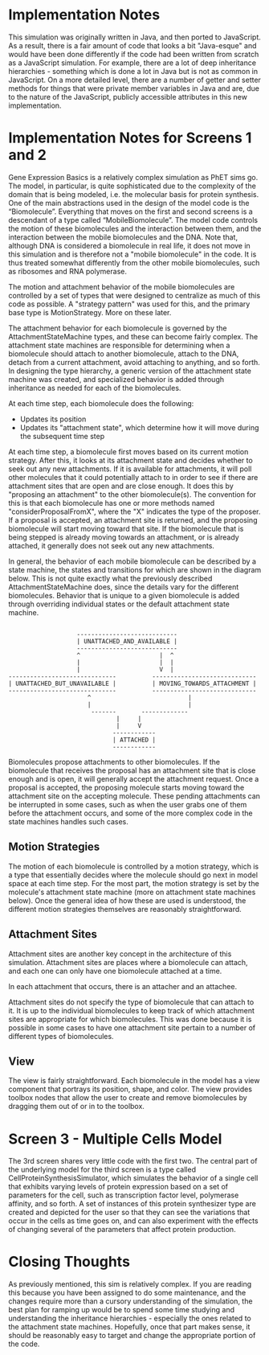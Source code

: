 Implementation Notes
====================

This simulation was originally written in Java, and then ported to JavaScript. As a result, there is a fair amount of
code that looks a bit "Java-esque" and would have been done differently if the code had been written from scratch as a
JavaScript simulation. For example, there are a lot of deep inheritance hierarchies - something which is done a lot in
Java but is not as common in JavaScript. On a more detailed level, there are a number of getter and setter methods for
things that were private member variables in Java and are, due to the nature of the JavaScript, publicly accessible
attributes in this new implementation.

# Implementation Notes for Screens 1 and 2

Gene Expression Basics is a relatively complex simulation as PhET sims go. The
model, in particular, is quite sophisticated due to the complexity of the domain that is
being modeled, i.e. the molecular basis for protein synthesis. One of the
main abstractions used in the design of the model code is the “Biomolecule”.
Everything that moves on the first and second screens is a
descendant of a type called “MobileBiomolecule”. The model code controls the
motion of these biomolecules and the interaction between them, and the
interaction between the mobile biomolecules and the DNA. Note that, although
DNA is considered a biomolecule in real life, it does not move in this simulation
and is therefore not a "mobile biomolecule" in the code. It is thus treated
somewhat differently from the other mobile biomolecules, such as ribosomes and
RNA polymerase.

The motion and attachment behavior of the mobile biomolecules are controlled by
a set of types that were designed to centralize as much of this code as
possible. A "strategy pattern" was used for this, and the primary base type is
MotionStrategy. More on these later.

The attachment behavior for each biomolecule is governed by the
AttachmentStateMachine types, and these can become fairly complex. The
attachment state machines are responsible for determining when a biomolecule
should attach to another biomolecule, attach to the DNA, detach from a current
attachment, avoid attaching to anything, and so forth. In designing the type
hierarchy, a generic version of the attachment state machine was created, and
specialized behavior is added through inheritance as needed for each of the biomolecules.

At each time step, each biomolecule does the following:

- Updates its position
- Updates its "attachment state", which determine how it will move during the
  subsequent time step

At each time step, a biomolecule first moves based on its current motion
strategy. After this, it looks at its attachment state and decides whether
to seek out any new attachments. If it is available for attachments, it will
poll other molecules that it could potentially attach to in order to see if
there are attachment sites that are open and are close enough. It does this by
"proposing an attachment" to the other biomolecule(s). The convention for this
is that each biomolecule has one or more methods named "considerProposalFromX",
where the "X" indicates the type of the proposer. If a proposal is accepted, an
attachment site is returned, and the proposing biomolecule will start moving
toward that site. If the biomolecule that is being stepped is already moving
towards an attachment, or is already attached, it generally does not seek out
any new attachments.

In general, the behavior of each mobile biomolecule can be described by a state
machine, the states and transitions for which are shown in the diagram below.
This is not quite exactly what the previously described AttachmentStateMachine
does, since the details vary for the different biomolecules.
Behavior that is unique to a given biomolecule is added through overriding
individual states or the default attachment state machine.

```

                   ----------------------------
                   | UNATTACHED_AND_AVAILABLE |
                   ----------------------------
                   ^                      |  ^
                   |                      |  |
                   |                      V  |
------------------------------          -----------------------------
| UNATTACHED_BUT_UNAVAILABLE |          | MOVING_TOWARDS_ATTACHMENT |
------------------------------          -----------------------------
                      ^                           |
                      |                           |
                       -------       -------------
                              |     |
                              |     V
                             ------------
                             | ATTACHED |
                             ------------
```

Biomolecules propose attachments to other biomolecules. If the biomolecule
that receives the proposal has an attachment site that is close enough and is
open, it will generally accept the attachment request. Once a proposal is
accepted, the proposing molecule starts moving toward the attachment site on
the accepting molecule. These pending attachments can be interrupted in some
cases, such as when the user grabs one of them before the attachment occurs,
and some of the more complex code in the state machines handles such cases.

## Motion Strategies

The motion of each biomolecule is controlled by a motion strategy, which is a
type that essentially decides where the molecule should go next in model
space at each time step. For the most part, the motion strategy is set by the
molecule's attachment state machine (more on attachment state machines below).
Once the general idea of how these are used is understood, the different motion
strategies themselves are reasonably straightforward.

## Attachment Sites

Attachment sites are another key concept in the architecture of this
simulation. Attachment sites are places where a biomolecule can attach, and
each one can only have one biomolecule attached at a time.

In each attachment that occurs, there is an attacher and an attachee.

Attachment sites do not specify the type of biomolecule that can attach to it.
It is up to the individual biomolecules to keep track of which attachment sites
are appropriate for which biomolecules. This was done because it is possible
in some cases to have one attachment site pertain to a number of different
types of biomolecules.

## View

The view is fairly straightforward. Each biomolecule in the model has a view
component that portrays its position, shape, and color. The view provides
toolbox nodes that allow the user to create and remove biomolecules by
dragging them out of or in to the toolbox.

# Screen 3 - Multiple Cells Model

The 3rd screen shares very little code with the first two. The central part of
the underlying model for the third screen is a type called
CellProteinSynthesisSimulator, which simulates the behavior of a single cell
that exhibits varying levels of protein expression based on a set of parameters
for the cell, such as transcription factor level, polymerase affinity, and so
forth. A set of instances of this protein synthesizer type are created and
depicted for the user so that they can see the variations that occur in the
cells as time goes on, and can also experiment with the effects of changing
several of the parameters that affect protein production.

# Closing Thoughts

As previously mentioned, this sim is relatively complex. If you are reading
this because you have been assigned to do some maintenance, and the changes
require more than a cursory understanding of the simulation, the best plan
for ramping up would be to spend some time studying and understanding the
inheritance hierarchies - especially the ones related to the attachment state
machines. Hopefully, once that part makes sense, it should be reasonably
easy to target and change the appropriate portion of the code.